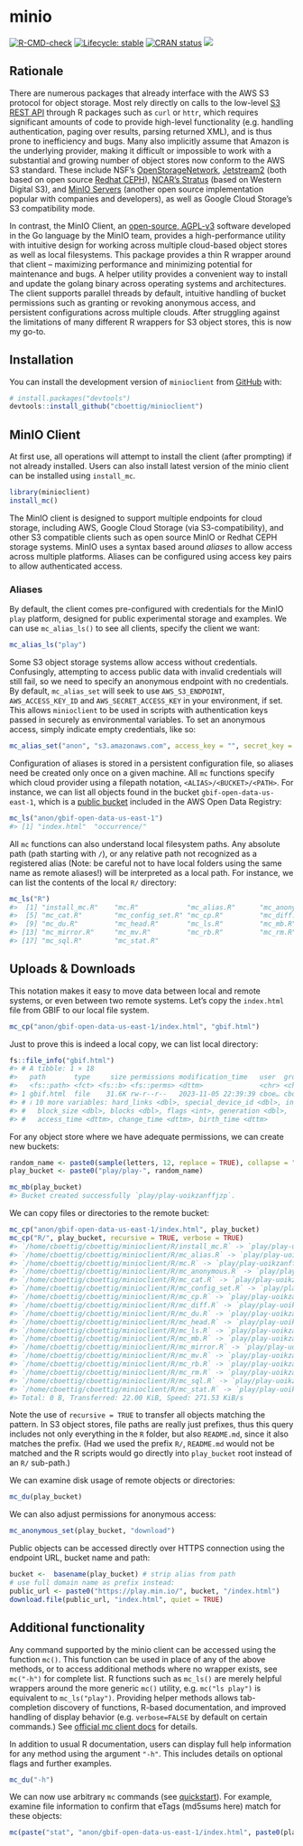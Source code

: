 
<!-- README.md is generated from README.Rmd. Please edit that file -->

# minio

<!-- badges: start -->

[![R-CMD-check](https://github.com/cboettig/minioclient/actions/workflows/R-CMD-check.yaml/badge.svg)](https://github.com/cboettig/minioclient/actions/workflows/R-CMD-check.yaml)
[![Lifecycle:
stable](https://img.shields.io/badge/lifecycle-stable-brightgreen.svg)](https://lifecycle.r-lib.org/articles/stages.html#stable)
[![CRAN
status](https://www.r-pkg.org/badges/version/minioclient)](https://CRAN.R-project.org/package=minioclient)
[![](https://cranlogs.r-pkg.org/badges/minioclient)](https://cran.r-project.org/package=minioclient)
<!-- badges: end -->

## Rationale

There are numerous packages that already interface with the AWS S3
protocol for object storage. Most rely directly on calls to the
low-level [S3 REST
API](https://docs.aws.amazon.com/AmazonS3/latest/API/Welcome.html)
through R packages such as `curl` or `httr`, which requires significant
amounts of code to provide high-level functionality (e.g. handling
authentication, paging over results, parsing returned XML), and is thus
prone to inefficiency and bugs. Many also implicitly assume that Amazon
is the underlying provider, making it difficult or impossible to work
with a substantial and growing number of object stores now conform to
the AWS S3 standard. These include NSF’s
[OpenStorageNetwork](https://www.openstoragenetwork.org),
[Jetstream2](https://docs.jetstream-cloud.org/overview/overview-doc/)
(both based on open source [Redhat
CEPH](https://access.redhat.com/documentation/en-us/red_hat_ceph_storage/1.3/html/object_gateway_guide_for_red_hat_enterprise_linux/object_gateway_s3_api)),
[NCAR’s Stratus](https://arc.ucar.edu/knowledge_base/70549594) (based on
Western Digital S3), and [MinIO Servers](https://min.io) (another open
source implementation popular with companies and developers), as well as
Google Cloud Storage’s S3 compatibility mode.

In contrast, the MinIO Client, an [open-source,
AGPL-v3](https://github.com/minio/mc/) software developed in the Go
language by the MinIO team, provides a high-performance utility with
intuitive design for working across multiple cloud-based object stores
as well as local filesystems. This package provides a thin R wrapper
around that client – maximizing performance and minimizing potential for
maintenance and bugs. A helper utility provides a convenient way to
install and update the golang binary across operating systems and
architectures. The client supports parallel threads by default,
intuitive handling of bucket permissions such as granting or revoking
anonymous access, and persistent configurations across multiple clouds.
After struggling against the limitations of many different R wrappers
for S3 object stores, this is now my go-to.

## Installation

You can install the development version of `minioclient` from
[GitHub](https://github.com/) with:

``` r
# install.packages("devtools")
devtools::install_github("cboettig/minioclient")
```

## MinIO Client

At first use, all operations will attempt to install the client (after
prompting) if not already installed. Users can also install latest
version of the minio client can be installed using `install_mc`.

``` r
library(minioclient)
install_mc()
```

The MinIO client is designed to support multiple endpoints for cloud
storage, including AWS, Google Cloud Storage (via S3-compatibility), and
other S3 compatible clients such as open source MinIO or Redhat CEPH
storage systems. MinIO uses a syntax based around *aliases* to allow
access across multiple platforms. Aliases can be configured using access
key pairs to allow authenticated access.

### Aliases

By default, the client comes pre-configured with credentials for the
MinIO `play` platform, designed for public experimental storage and
examples. We can use `mc_alias_ls()` to see all clients, specify the
client we want:

``` r
mc_alias_ls("play")
```

Some S3 object storage systems allow access without credentials.
Confusingly, attempting to access public data with invalid credentials
will still fail, so we need to specify an anonymous endpoint with no
credentials. By default, `mc_alias_set` will seek to use
`AWS_S3_ENDPOINT`, `AWS_ACCESS_KEY_ID` and `AWS_SECRET_ACCESS_KEY` in
your environment, if set. This allows `minioclient` to be used in
scripts with authentication keys passed in securely as environmental
variables. To set an anonymous access, simply indicate empty
credentials, like so:

``` r
mc_alias_set("anon", "s3.amazonaws.com", access_key = "", secret_key = "")
```

Configuration of aliases is stored in a persistent configuration file,
so aliases need be created only once on a given machine. All `mc`
functions specify which cloud provider using a filepath notation,
`<ALIAS>/<BUCKET>/<PATH>`. For instance, we can list all objects found
in the bucket `gbif-open-data-us-east-1`, which is a [public
bucket](https://registry.opendata.aws/gbif/) included in the AWS Open
Data Registry:

``` r
mc_ls("anon/gbif-open-data-us-east-1")
#> [1] "index.html"  "occurrence/"
```

All `mc` functions can also understand local filesystem paths. Any
absolute path (path starting with `/`), or any relative path not
recognized as a registered alias (Note: be careful not to have local
folders using the same name as remote aliases!) will be interpreted as a
local path. For instance, we can list the contents of the local `R/`
directory:

``` r
mc_ls("R")
#>  [1] "install_mc.R"    "mc.R"            "mc_alias.R"      "mc_anonymous.R" 
#>  [5] "mc_cat.R"        "mc_config_set.R" "mc_cp.R"         "mc_diff.R"      
#>  [9] "mc_du.R"         "mc_head.R"       "mc_ls.R"         "mc_mb.R"        
#> [13] "mc_mirror.R"     "mc_mv.R"         "mc_rb.R"         "mc_rm.R"        
#> [17] "mc_sql.R"        "mc_stat.R"
```

## Uploads & Downloads

This notation makes it easy to move data between local and remote
systems, or even between two remote systems. Let’s copy the `index.html`
file from GBIF to our local file system.

``` r
mc_cp("anon/gbif-open-data-us-east-1/index.html", "gbif.html")
```

Just to prove this is indeed a local copy, we can list local directory:

``` r
fs::file_info("gbif.html")
#> # A tibble: 1 × 18
#>   path       type     size permissions modification_time   user  group device_id
#>   <fs::path> <fct> <fs::b> <fs::perms> <dttm>              <chr> <chr>     <dbl>
#> 1 gbif.html  file    31.6K rw-r--r--   2023-11-05 22:39:39 cboe… cboe…     66307
#> # ℹ 10 more variables: hard_links <dbl>, special_device_id <dbl>, inode <dbl>,
#> #   block_size <dbl>, blocks <dbl>, flags <int>, generation <dbl>,
#> #   access_time <dttm>, change_time <dttm>, birth_time <dttm>
```

For any object store where we have adequate permissions, we can create
new buckets:

``` r
random_name <- paste0(sample(letters, 12, replace = TRUE), collapse = "")
play_bucket <- paste0("play/play-", random_name)

mc_mb(play_bucket)
#> Bucket created successfully `play/play-uoikzanffjzp`.
```

We can copy files or directories to the remote bucket:

``` r
mc_cp("anon/gbif-open-data-us-east-1/index.html", play_bucket)
mc_cp("R/", play_bucket, recursive = TRUE, verbose = TRUE)
#> `/home/cboettig/cboettig/minioclient/R/install_mc.R` -> `play/play-uoikzanffjzp/install_mc.R`
#> `/home/cboettig/cboettig/minioclient/R/mc_alias.R` -> `play/play-uoikzanffjzp/mc_alias.R`
#> `/home/cboettig/cboettig/minioclient/R/mc.R` -> `play/play-uoikzanffjzp/mc.R`
#> `/home/cboettig/cboettig/minioclient/R/mc_anonymous.R` -> `play/play-uoikzanffjzp/mc_anonymous.R`
#> `/home/cboettig/cboettig/minioclient/R/mc_cat.R` -> `play/play-uoikzanffjzp/mc_cat.R`
#> `/home/cboettig/cboettig/minioclient/R/mc_config_set.R` -> `play/play-uoikzanffjzp/mc_config_set.R`
#> `/home/cboettig/cboettig/minioclient/R/mc_cp.R` -> `play/play-uoikzanffjzp/mc_cp.R`
#> `/home/cboettig/cboettig/minioclient/R/mc_diff.R` -> `play/play-uoikzanffjzp/mc_diff.R`
#> `/home/cboettig/cboettig/minioclient/R/mc_du.R` -> `play/play-uoikzanffjzp/mc_du.R`
#> `/home/cboettig/cboettig/minioclient/R/mc_head.R` -> `play/play-uoikzanffjzp/mc_head.R`
#> `/home/cboettig/cboettig/minioclient/R/mc_ls.R` -> `play/play-uoikzanffjzp/mc_ls.R`
#> `/home/cboettig/cboettig/minioclient/R/mc_mb.R` -> `play/play-uoikzanffjzp/mc_mb.R`
#> `/home/cboettig/cboettig/minioclient/R/mc_mirror.R` -> `play/play-uoikzanffjzp/mc_mirror.R`
#> `/home/cboettig/cboettig/minioclient/R/mc_mv.R` -> `play/play-uoikzanffjzp/mc_mv.R`
#> `/home/cboettig/cboettig/minioclient/R/mc_rb.R` -> `play/play-uoikzanffjzp/mc_rb.R`
#> `/home/cboettig/cboettig/minioclient/R/mc_rm.R` -> `play/play-uoikzanffjzp/mc_rm.R`
#> `/home/cboettig/cboettig/minioclient/R/mc_sql.R` -> `play/play-uoikzanffjzp/mc_sql.R`
#> `/home/cboettig/cboettig/minioclient/R/mc_stat.R` -> `play/play-uoikzanffjzp/mc_stat.R`
#> Total: 0 B, Transferred: 22.00 KiB, Speed: 271.53 KiB/s
```

Note the use of `recursive = TRUE` to transfer all objects matching the
pattern. In S3 object stores, file paths are really just prefixes, thus
this query includes not only everything in the `R` folder, but also
`README.md`, since it also matches the prefix. (Had we used the prefix
`R/`, `README.md` would not be matched and the R scripts would go
directly into `play_bucket` root instead of an `R/` sub-path.)

We can examine disk usage of remote objects or directories:

``` r
mc_du(play_bucket)
```

We can also adjust permissions for anonymous access:

``` r
mc_anonymous_set(play_bucket, "download")
```

Public objects can be accessed directly over HTTPS connection using the
endpoint URL, bucket name and path:

``` r
bucket <-  basename(play_bucket) # strip alias from path
# use full domain name as prefix instead:
public_url <- paste0("https://play.min.io/", bucket, "/index.html")
download.file(public_url, "index.html", quiet = TRUE)
```

## Additional functionality

Any command supported by the minio client can be accessed using the
function `mc()`. This function can be used in place of any of the above
methods, or to access additional methods where no wrapper exists, see
`mc("-h")` for complete list. R functions such as `mc_ls()` are merely
helpful wrappers around the more generic `mc()` utility,
e.g. `mc("ls play")` is equivalent to `mc_ls("play")`. Providing helper
methods allows tab-completion discovery of functions, R-based
documentation, and improved handling of display behavior
(e.g. `verbose=FALSE` by default on certain commands.) See [official mc
client
docs](https://min.io/docs/minio/linux/reference/minio-mc.html?ref=docs-redirect)
for details.

In addition to usual R documentation, users can display full help
information for any method using the argument `"-h"`. This includes
details on optional flags and further examples.

``` r
mc_du("-h")
```

We can now use arbitrary `mc` commands (see
[quickstart](https://min.io/docs/minio/linux/reference/minio-mc.html?ref=docs-redirect)).
For example, examine file information to confirm that eTags (md5sums
here) match for these objects:

``` r
mc(paste("stat", "anon/gbif-open-data-us-east-1/index.html", paste0(play_bucket, "/index.html")))
```
